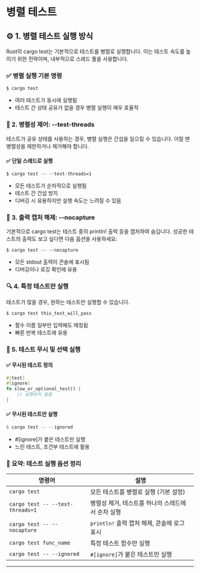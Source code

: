 # 병렬 테스트

## ⚙️ 1. 병렬 테스트 실행 방식
Rust의 cargo test는 기본적으로 테스트를 병렬로 실행합니다.
이는 테스트 속도를 높이기 위한 전략이며, 내부적으로 스레드 풀을 사용합니다.

### ✅ 병렬 실행 기본 명령
```
$ cargo test
```

- 여러 테스트가 동시에 실행됨
- 테스트 간 상태 공유가 없을 경우 병렬 실행이 매우 효율적

### 🧵 2. 병렬성 제어: --test-threads
테스트가 공유 상태를 사용하는 경우, 병렬 실행은 간섭을 일으킬 수 있습니다.
이럴 땐 병렬성을 제한하거나 제거해야 합니다.
#### ✅ 단일 스레드로 실행
```
$ cargo test -- --test-threads=1
```

- 모든 테스트가 순차적으로 실행됨
- 테스트 간 간섭 방지
- 디버깅 시 유용하지만 실행 속도는 느려질 수 있음

### 📣 3. 출력 캡처 해제: --nocapture
기본적으로 cargo test는 테스트 중의 println! 출력 등을 캡처하여 숨깁니다.
성공한 테스트의 출력도 보고 싶다면 다음 옵션을 사용하세요:
```
$ cargo test -- --nocapture
```

- 모든 stdout 출력이 콘솔에 표시됨
- 디버깅이나 로깅 확인에 유용

### 🔍 4. 특정 테스트만 실행
테스트가 많을 경우, 원하는 테스트만 실행할 수 있습니다.
```
$ cargo test this_test_will_pass
```

- 함수 이름 일부만 입력해도 매칭됨
- 빠른 반복 테스트에 유용

### 🚫 5. 테스트 무시 및 선택 실행
####  ✅ 무시된 테스트 정의
```rust
#[test]
#[ignore]
fn slow_or_optional_test() {
    // 실행되지 않음
}
```

#### ✅ 무시된 테스트만 실행
```rust
$ cargo test -- --ignored
```

- #[ignore]가 붙은 테스트만 실행
- 느린 테스트, 조건부 테스트에 활용


### 🧩 요약: 테스트 실행 옵션 정리

| 명령어                             | 설명                                      |
|------------------------------------|-------------------------------------------|
| `cargo test`                       | 모든 테스트를 병렬로 실행 (기본 설정)       |
| `cargo test -- --test-threads=1`   | 병렬성 제거, 테스트를 하나의 스레드에서 순차 실행 |
| `cargo test -- --nocapture`        | `println!` 출력 캡처 해제, 콘솔에 로그 표시     |
| `cargo test func_name`             | 특정 테스트 함수만 실행                     |
| `cargo test -- --ignored`          | `#[ignore]`가 붙은 테스트만 실행             |

---


